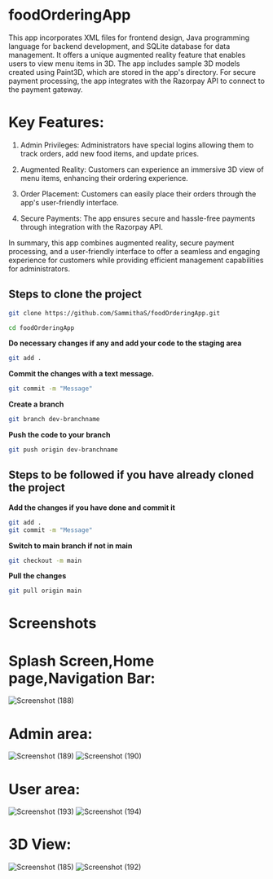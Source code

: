 # foodOrderingApp
This app incorporates XML files for frontend design, Java programming language for backend development, and SQLite database for data management. It offers a unique augmented reality feature that enables users to view menu items in 3D. The app includes sample 3D models created using Paint3D, which are stored in the app's directory. For secure payment processing, the app integrates with the Razorpay API to connect to the payment gateway.

# Key Features:
1) Admin Privileges: Administrators have special logins allowing them to track orders, add new food items, and update prices.

2) Augmented Reality: Customers can experience an immersive 3D view of menu items, enhancing their ordering experience.

3) Order Placement: Customers can easily place their orders through the app's user-friendly interface.

4) Secure Payments: The app ensures secure and hassle-free payments through integration with the Razorpay API.

In summary, this app combines augmented reality, secure payment processing, and a user-friendly interface to offer a seamless and engaging experience for customers while providing efficient management capabilities for administrators.

## Steps to clone the project

```bash
git clone https://github.com/SammithaS/foodOrderingApp.git
```

```bash
cd foodOrderingApp
```

**Do necessary changes if any and add your code to the staging area**

```bash
git add .
```

**Commit the changes with a text message.**

```bash
git commit -m "Message"
```

**Create a branch** 
```bash
git branch dev-branchname
```

**Push the code to your branch**
```bash
git push origin dev-branchname
```

## Steps to be followed if you have already cloned the project

**Add the changes if you have done and commit it**
```bash
git add .
git commit -m "Message"
```

**Switch to main branch if not in main**
```bash
git checkout -m main
```

**Pull the changes**
```bash
git pull origin main
```

# Screenshots
# Splash Screen,Home page,Navigation Bar:
![Screenshot (188)](https://github.com/SammithaS/foodOrderingApp/assets/121117205/66161715-2eda-4adf-a113-6f57dd788052)

# Admin area:
![Screenshot (189)](https://github.com/SammithaS/foodOrderingApp/assets/121117205/f03a2971-64cc-4a47-b2f8-8536fe68b54b)
![Screenshot (190)](https://github.com/SammithaS/foodOrderingApp/assets/121117205/16ba9235-83af-4620-8849-787d7a7e2b93)


# User area:
![Screenshot (193)](https://github.com/SammithaS/foodOrderingApp/assets/121117205/58c7e56a-8a2d-46e1-8dcc-6b2017653bfd)
![Screenshot (194)](https://github.com/SammithaS/foodOrderingApp/assets/121117205/cc4aec35-2a92-4794-a984-33fbac5c24ca)


# 3D View:

![Screenshot (185)](https://github.com/SammithaS/foodOrderingApp/assets/121117205/2629e6af-5de8-4fec-aeb0-ff14dbe1c6d6)
![Screenshot (192)](https://github.com/SammithaS/foodOrderingApp/assets/121117205/d3aada03-92b2-46ba-baf5-efe18ff03fc7)






